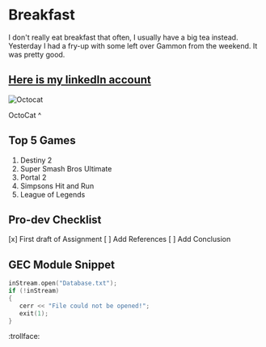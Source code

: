 # Breakfast

I don't really eat breakfast that often, I usually have a big tea instead. Yesterday I had a fry-up with some left over Gammon from the weekend. It was pretty good.

## [Here is my linkedIn account](https://www.linkedin.com/in/georgeshumphreys/)

![Octocat](https://avatars1.githubusercontent.com/u/583231?s=460&u=a59fef2a493e2b67dd13754231daf220c82ba84d&v=4)

OctoCat ^

## Top 5 Games
1. Destiny 2
1. Super Smash Bros Ultimate
1. Portal 2
1. Simpsons Hit and Run
1. League of Legends

## Pro-dev Checklist
[x] First draft of Assignment
[ ] Add References
[ ] Add Conclusion

## GEC Module Snippet

```cpp
inStream.open("Database.txt");
if (!inStream)
{
   cerr << "File could not be opened!";
   exit(1);
}
```

:trollface:
